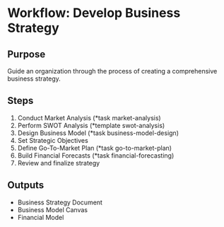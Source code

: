 # Workflow: Develop Business Strategy

## Purpose
Guide an organization through the process of creating a comprehensive business strategy.

## Steps
1. Conduct Market Analysis (*task market-analysis)
2. Perform SWOT Analysis (*template swot-analysis)
3. Design Business Model (*task business-model-design)
4. Set Strategic Objectives
5. Define Go-To-Market Plan (*task go-to-market-plan)
6. Build Financial Forecasts (*task financial-forecasting)
7. Review and finalize strategy

## Outputs
- Business Strategy Document
- Business Model Canvas
- Financial Model
